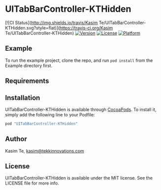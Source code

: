# UITabBarController-KTHidden

[![CI Status](http://img.shields.io/travis/Kasim Te/UITabBarController-KTHidden.svg?style=flat)](https://travis-ci.org/Kasim Te/UITabBarController-KTHidden)
[![Version](https://img.shields.io/cocoapods/v/UITabBarController-KTHidden.svg?style=flat)](http://cocoapods.org/pods/UITabBarController-KTHidden)
[![License](https://img.shields.io/cocoapods/l/UITabBarController-KTHidden.svg?style=flat)](http://cocoapods.org/pods/UITabBarController-KTHidden)
[![Platform](https://img.shields.io/cocoapods/p/UITabBarController-KTHidden.svg?style=flat)](http://cocoapods.org/pods/UITabBarController-KTHidden)

## Example

To run the example project, clone the repo, and run `pod install` from the Example directory first.

## Requirements

## Installation

UITabBarController-KTHidden is available through [CocoaPods](http://cocoapods.org). To install
it, simply add the following line to your Podfile:

```ruby
pod "UITabBarController-KTHidden"
```

## Author

Kasim Te, kasim@tekkinnovations.com

## License

UITabBarController-KTHidden is available under the MIT license. See the LICENSE file for more info.
